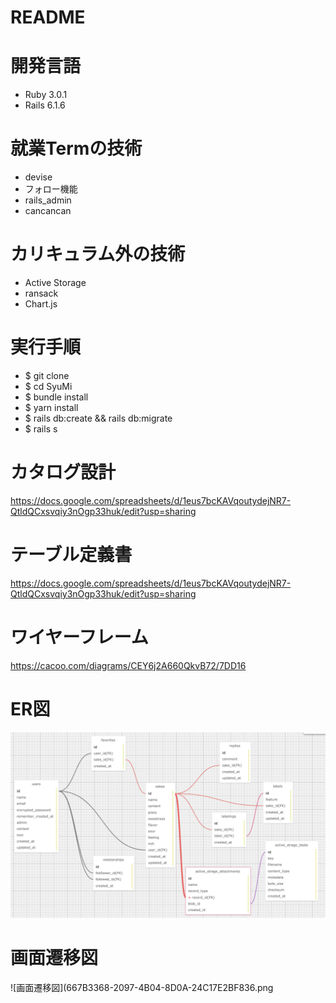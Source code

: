 # README
# 開発言語
* Ruby 3.0.1
* Rails 6.1.6
# 就業Termの技術
* devise
* フォロー機能
* rails_admin
* cancancan
# カリキュラム外の技術
* Active Storage
* ransack
* Chart.js
# 実行手順
* $ git clone
* $ cd SyuMi
* $ bundle install
* $ yarn install
* $ rails db:create && rails db:migrate
* $ rails s
# カタログ設計
https://docs.google.com/spreadsheets/d/1eus7bcKAVqoutydejNR7-QtldQCxsvqiy3nOgp33huk/edit?usp=sharing
# テーブル定義書
https://docs.google.com/spreadsheets/d/1eus7bcKAVqoutydejNR7-QtldQCxsvqiy3nOgp33huk/edit?usp=sharing
# ワイヤーフレーム
https://cacoo.com/diagrams/CEY6j2A660QkvB72/7DD16
# ER図
![ER図](4BE6235A-DEA5-4526-AADD-A94899C6C5F4.png)
# 画面遷移図
![画面遷移図](667B3368-2097-4B04-8D0A-24C17E2BF836.png
